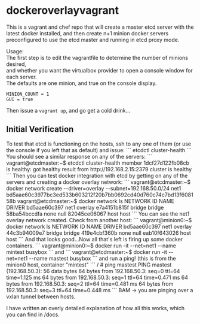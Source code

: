 # dockeroverlayvagrant
This is a vagrant and chef repo that will create a master etcd server
with the latest docker installed, and then create n+1 minion docker servers
preconfigured to use the etcd master and running in etcd proxy mode.

Usage:  
The first step is to edit the vagrantfile to determine the number of minions desired,  
and whether you want the virtualbox provider to open a console window for each server.   
The defaults are one minion, and true on the console display.   
```
MINION_COUNT = 1
GUI = true
```  
Then issue a ```vagrant up```, and go get a cold drink...   

<h2> Initial Verification </h2>
To test that etcd is functioning on the hosts, ssh to any one of them (or use the
console if you left that as default) and issue:
```
etcdctl cluster-health
```
You should see a similar response on any of the servers:
```
vagrant@etcdmaster:~$ etcdctl cluster-health
member 1dcf27d122fb08cb is healthy: got healthy result from http://192.168.2.15:2379
cluster is healthy
```
Then you can test docker integration with etcd by getting on any of the servers and
creating a docker overlay network:
```
vagrant@etcdmaster:~$ docker network create --driver=overlay --subnet=192.168.50.0/24 net1
bd5aae60c3977bc3ed533b603212f20b7bb0692cd40d760c74c7bd13f608158b
vagrant@etcdmaster:~$ docker network ls
NETWORK ID          NAME                DRIVER
bd5aae60c397        net1                overlay             
e7a4151b815f        bridge              bridge              
58ba54bccdfa        none                null                
82045ce06067        host                host            
```
You can see the net1 overlay network created.
Check from another host:
```
vagrant@minion0:~$ docker network ls
NETWORK ID          NAME                DRIVER
bd5aae60c397        net1                overlay             
44c3b94009e7        bridge              bridge              
419e4cbf360b        none                null                
eab10f643026        host                host  
```
And that looks good...Now all that's left is firing up some docker containers.
```
vagrant@minion0:~$ docker run -it --net=net1 --name mintest busybox
```
and
```
vagrant@etcdmaster:~$ docker run -it --net=net1 --name mastest busybox
```
and run a ping! (this is from the minion0 host, container "mintest"
```
/ # ping mastest
PING mastest (192.168.50.3): 56 data bytes
64 bytes from 192.168.50.3: seq=0 ttl=64 time=1.125 ms
64 bytes from 192.168.50.3: seq=1 ttl=64 time=0.471 ms
64 bytes from 192.168.50.3: seq=2 ttl=64 time=0.481 ms
64 bytes from 192.168.50.3: seq=3 ttl=64 time=0.448 ms
```
BAM -> you are pinging over a vxlan tunnel between hosts.

I have written an overly detailed explanation of how all this works, which you can find in /docs.



